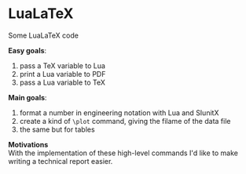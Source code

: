# LuaLaTeX

Some LuaLaTeX code


**Easy goals**:

1. pass a TeX variable to Lua
2. print a Lua variable to PDF
3. pass a Lua variable to TeX

**Main goals**:

1. format a number in engineering notation with Lua and SIunitX
2. create a kind of `\plot` command, giving the filame of the data file
3. the same but for tables

**Motivations**  
With the implementation of these high-level commands I'd like to make  
writing a technical report easier.
